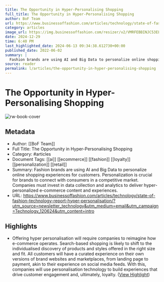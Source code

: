 ```yaml
---
title: The Opportunity in Hyper-Personalising Shopping
full_title: The Opportunity in Hyper-Personalising Shopping
author: BoF Team
url: https://www.businessoffashion.com/articles/technology/state-of-fashion-technology-report-hyper-personalisation/?utm_source=newsletter_technology&utm_medium=email&utm_campaign=Technology_120624&utm_content=intro
category: articles
image_url: https://img.businessoffashion.com/resizer/v2/VMRFEBBINJC53ELJKDRH7BLUU4.png?smart=true&auth=a97e61557aa667f7fb84f47607333b94651a53eec68548ceea6e510949416ec7&width=1200&height=630
date: 2024-12-29
time: 6:40 PM
last_highlighted_date: 2024-06-13 09:34:38.612730+00:00
published_date: 2022-06-02
summary: |
  Fashion brands are using AI and Big Data to personalize online shopping experiences for customers. Personalization is crucial for brands to connect with consumers in a competitive market. Companies must invest in data collection and analytics to deliver hyper-personalized e-commerce content and experiences.
source: reader
permalink: l/articles/the-opportunity-in-hyper-personalising-shopping
---
```

# The Opportunity in Hyper-Personalising Shopping

![rw-book-cover](https://img.businessoffashion.com/resizer/v2/VMRFEBBINJC53ELJKDRH7BLUU4.png?smart=true&auth=a97e61557aa667f7fb84f47607333b94651a53eec68548ceea6e510949416ec7&width=1200&height=630)

## Metadata
- Author: [[BoF Team]]
- Full Title: The Opportunity in Hyper-Personalising Shopping
- Category: #articles
- Document Tags: [[ai]] [[ecommerce]] [[fashion]] [[loyalty]] [[personalization]] [[retail]] 
- Summary: Fashion brands are using AI and Big Data to personalize online shopping experiences for customers. Personalization is crucial for brands to connect with consumers in a competitive market. Companies must invest in data collection and analytics to deliver hyper-personalized e-commerce content and experiences.
- URL: https://www.businessoffashion.com/articles/technology/state-of-fashion-technology-report-hyper-personalisation/?utm_source=newsletter_technology&utm_medium=email&utm_campaign=Technology_120624&utm_content=intro

## Highlights
- Offering hyper personalisation will require companies to reimagine how e-commerce operates. Search-based shopping is likely to shift to the individualised discovery of products and styles offered in the right size and fit. All customers will have a curated experience on their own versions of brand websites and marketplaces, from landing page to payment, akin to their experience on social media feeds. With this, companies will use personalisation technology to build experiences that drive customer engagement and, ultimately, loyalty. ([View Highlight](https://read.readwise.io/read/01j08f5z1fkfz03x6b8cctj06e))


